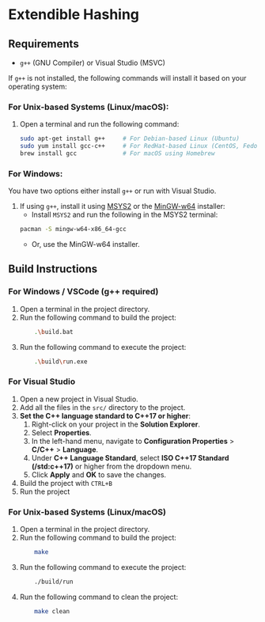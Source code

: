 # Extendible Hashing

## Requirements
- `g++` (GNU Compiler) or Visual Studio (MSVC)

If `g++` is not installed, the following commands will install it based on your operating system:

### For Unix-based Systems (Linux/macOS):
1. Open a terminal and run the following command:
    ```bash
    sudo apt-get install g++     # For Debian-based Linux (Ubuntu)
    sudo yum install gcc-c++     # For RedHat-based Linux (CentOS, Fedora)
    brew install gcc             # For macOS using Homebrew
    ```

### For Windows:  
You have two options either install `g++` or run with Visual Studio.
1. If using `g++`, install it using [MSYS2](https://www.msys2.org/) or the [MinGW-w64](https://www.mingw-w64.org/downloads/#mingw-w64-builds) installer:
    - Install `MSYS2` and run the following in the MSYS2 terminal:
    ```bash
    pacman -S mingw-w64-x86_64-gcc
    ```
    - Or, use the MinGW-w64 installer.

## Build Instructions

### For Windows / VSCode (g++ required)
1. Open a terminal in the project directory.
2. Run the following command to build the project:
    ```bash
        .\build.bat
    ```
3. Run the following command to execute the project:
    ```bash
        .\build\run.exe
    ```

### For Visual Studio
1. Open a new project in Visual Studio.
2. Add all the files in the `src/` directory to the project.
3. **Set the C++ language standard to C++17 or higher**:
    1. Right-click on your project in the **Solution Explorer**.
    2. Select **Properties**.
    3. In the left-hand menu, navigate to **Configuration Properties** > **C/C++** > **Language**.
    4. Under **C++ Language Standard**, select **ISO C++17 Standard (/std:c++17)** or higher from the dropdown menu.
    5. Click **Apply** and **OK** to save the changes.
4. Build the project with `CTRL+B`
5. Run the project

### For Unix-based Systems (Linux/macOS)
1. Open a terminal in the project directory.
2. Run the following command to build the project:
    ```bash
        make
    ```
3. Run the following command to execute the project:
    ```bash
        ./build/run
    ```
4. Run the following command to clean the project:
    ```bash
        make clean
    ```
